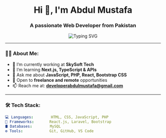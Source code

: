 <h1 align="center">Hi 👋, I'm Abdul Mustafa</h1>
<h3 align="center">A passionate Web Developer from Pakistan</h3>

<p align="center">
  <img src="https://readme-typing-svg.herokuapp.com?font=Fira+Code&size=22&pause=1000&color=36BCF7&center=true&vCenter=true&width=600&lines=Web+Developer+%7C+PHP+%7C+React+%7C+JavaScript;Open+Source+Enthusiast+%F0%9F%A7%91%E2%80%8D%F0%9F%92%BB;Passionate+About+Learning+and+Sharing" alt="Typing SVG" />
</p>

---

### 👨‍💻 About Me:
- 🔭 I’m currently working at **SkySoft Tech**
- 🌱 I’m learning **Next.js, TypeScript & APIs**
- 💬 Ask me about **JavaScript, PHP, React, Bootstrap CSS**
- 💼 Open to **freelance and remote** opportunities
- 📫 Reach me at: **developerabdulmustafa@gmail.com**

---

### 🛠 Tech Stack:
```yaml
💻 Languages:        HTML, CSS, JavaScript, PHP
🧰 Frameworks:       React.js, Laravel, Bootstrap
🛢️ Databases:        MySQL
⚙️ Tools:            Git, GitHub, VS Code
